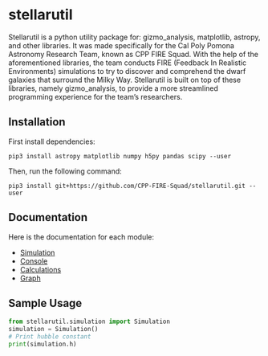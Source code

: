 # stellarutil
Stellarutil is a python utility package for: gizmo_analysis, matplotlib, astropy, and other libraries. It was made specifically for the Cal Poly Pomona Astronomy Research Team, known as CPP FIRE Squad. With the help of the aforementioned libraries, the team conducts FIRE (Feedback In Realistic Environments) simulations to try to discover and comprehend the dwarf galaxies that surround the Milky Way. Stellarutil is built on top of these libraries, namely gizmo_analysis, to provide a more streamlined programming experience for the team’s researchers. 

## Installation

First install dependencies:
```shell
pip3 install astropy matplotlib numpy h5py pandas scipy --user
```
Then, run the following command:
```shell
pip3 install git+https://github.com/CPP-FIRE-Squad/stellarutil.git --user
```

## Documentation

Here is the documentation for each module:
 - [Simulation](./documentation/simulation.md)
 - [Console](./documentation/console.md)
 - [Calculations](./documentation/calculations.md)
 - [Graph](./documentation/graph.md)

## Sample Usage
```python 
from stellarutil.simulation import Simulation
simulation = Simulation()
# Print hubble constant
print(simulation.h)
```
